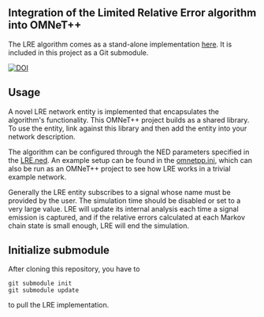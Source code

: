 Integration of the **Limited Relative Error algorithm** into OMNeT++
---

The LRE algorithm comes as a stand-alone implementation [here](https://github.com/ComNetsHH/LRE). It is included in this project as a Git submodule.

[![DOI](https://zenodo.org/badge/DOI/10.5281/zenodo.1313054.svg)](https://doi.org/10.5281/zenodo.1313054)


Usage
---

A novel LRE network entity is implemented that encapsulates the algorithm's functionality. This OMNeT++ project builds as a shared library. To use the entity, link against this library and then add the entity into your network description.

The algorithm can be configured through the NED parameters specified in the [LRE.ned](https://github.com/ComNetsHH/LRE-OMNeT/blob/master/LRE.ned). An example setup can be found in the [omnetpp.ini](https://github.com/ComNetsHH/LRE-OMNeT/blob/master/omnetpp.ini), which can also be run as an OMNeT++ project to see how LRE works in a trivial example network.

Generally the LRE entity subscribes to a signal whose name must be provided by the user. The simulation time should be disabled or set to a very large value. LRE will update its internal analysis each time a signal emission is captured, and if the relative errors calculated at each Markov chain state is small enough, LRE will end the simulation. 

Initialize submodule
---

After cloning this repository, you have to
```
git submodule init
git submodule update
```
to pull the LRE implementation.
